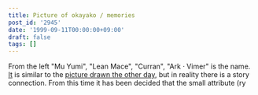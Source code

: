 ```yaml
---
title: Picture of okayako / memories
post_id: '2945'
date: '1999-09-11T00:00:00+09:00'
draft: false
tags: []
---
```


From the left "Mu Yumi", "Lean Mace", "Curran", "Ark · Vimer" is the name. [It](/cats_photo_black) is similar to the [picture drawn the other day,](/cats_photo_black) but in reality there is a story connection. From this time it has been decided that the small attribute (ry